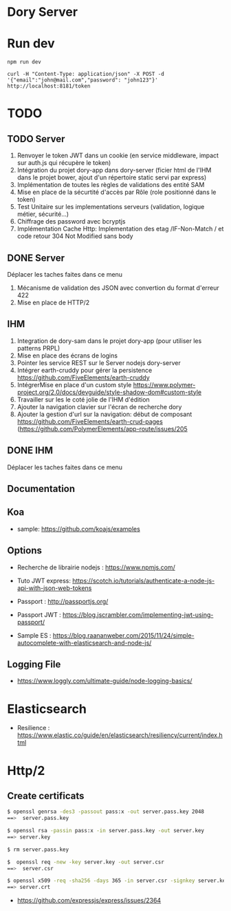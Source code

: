 # Dory Server

# Run dev 

```shall
npm run dev
```

```
curl -H "Content-Type: application/json" -X POST -d '{"email":"john@mail.com","password": "john123"}'  http://localhost:8181/token
```

# TODO
## TODO Server 
1. Renvoyer le token JWT dans un cookie (en service middleware, impact sur auth.js qui récupère le token)
1. Intégration du projet dory-app dans dory-server (ficier html de l'IHM dans le projet bower, ajout d'un répertoire static servi par express)
1. Implémentation de toutes les règles de validations des entité SAM
1. Mise en place de la sécurtité d'accès par Rôle (role positionné dans le token)
1. Test Unitaire sur les implementations serveurs (validation, logique métier, sécurité...)
1. Chiffrage des password avec bcryptjs
1. Implémentation Cache Http: Implementation des etag /IF-Non-Match / et code retour 304 Not Modified sans body

## DONE Server
Déplacer les taches faites dans ce menu
1. Mécanisme de validation des JSON avec convertion du format d'erreur 422 
1. Mise en place de HTTP/2

## IHM
1. Integration de dory-sam dans le projet dory-app (pour utiliser les patterns PRPL)
1. Mise en place des écrans de logins
1. Pointer les service REST sur le Server nodejs dory-server
1. Intégrer earth-cruddy pour gérer la persistence  https://github.com/FiveElements/earth-cruddy
1. IntégrerMise en place d'un custom style https://www.polymer-project.org/2.0/docs/devguide/style-shadow-dom#custom-style
1. Travailler sur les le coté jolie de l'IHM d'édition
1. Ajouter la navigation clavier sur l'écran de recherche dory
1. Ajouter la gestion d'url sur la navigation: début de composant https://github.com/FiveElements/earth-crud-pages (https://github.com/PolymerElements/app-route/issues/205

## DONE IHM
Déplacer les taches faites dans ce menu

## Documentation

## Koa
* sample: https://github.com/koajs/examples

## Options
* Recherche de librairie nodejs : https://www.npmjs.com/
* Tuto JWT express:  https://scotch.io/tutorials/authenticate-a-node-js-api-with-json-web-tokens


* Passport : http://passportjs.org/
* Passport JWT : https://blog.jscrambler.com/implementing-jwt-using-passport/
 
* Sample ES : https://blog.raananweber.com/2015/11/24/simple-autocomplete-with-elasticsearch-and-node-js/
 
## Logging File
* https://www.loggly.com/ultimate-guide/node-logging-basics/


# Elasticsearch

* Resilience : https://www.elastic.co/guide/en/elasticsearch/resiliency/current/index.html

# Http/2
## Create certificats
```bash
$ openssl genrsa -des3 -passout pass:x -out server.pass.key 2048
==>  server.pass.key

$ openssl rsa -passin pass:x -in server.pass.key -out server.key
==> server.key

$ rm server.pass.key

$  openssl req -new -key server.key -out server.csr
==>  server.csr

$ openssl x509 -req -sha256 -days 365 -in server.csr -signkey server.key -out server.crt
==> server.crt
```
* https://github.com/expressjs/express/issues/2364